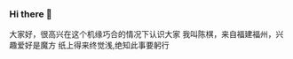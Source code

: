 ### Hi there 👋

<!--
**211806205chenqi/211806205chenqi** is a ✨ _special_ ✨ repository because its `README.md` (this file) appears on your GitHub profile.

Here are some ideas to get you started:

- 🔭 I’m currently working on ...
- 🌱 I’m currently learning ...
- 👯 I’m looking to collaborate on ...
- 🤔 I’m looking for help with ...
- 💬 Ask me about ...
- 📫 How to reach me: ...
- 😄 Pronouns: ...
- ⚡ Fun fact: ...
-->
大家好，很高兴在这个机缘巧合的情况下认识大家
我叫陈棋，来自福建福州，兴趣爱好是魔方
纸上得来终觉浅,绝知此事要躬行
